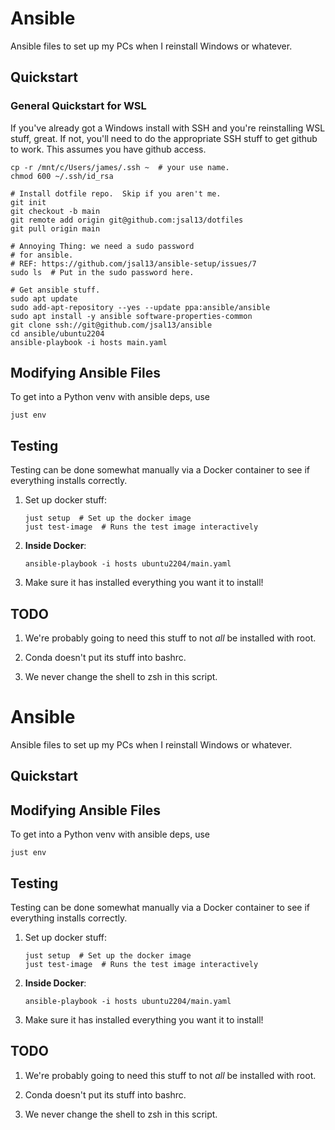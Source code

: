 # Ansible

Ansible files to set up my PCs when I reinstall Windows or whatever.

## Quickstart

### General Quickstart for WSL

If you've already got a Windows install with SSH and you're reinstalling WSL stuff, great.  If not, you'll need to do the appropriate SSH stuff to get github to work.  This assumes you have github access.

```shell
cp -r /mnt/c/Users/james/.ssh ~  # your use name.
chmod 600 ~/.ssh/id_rsa

# Install dotfile repo.  Skip if you aren't me.
git init
git checkout -b main
git remote add origin git@github.com:jsal13/dotfiles
git pull origin main

# Annoying Thing: we need a sudo password
# for ansible.
# REF: https://github.com/jsal13/ansible-setup/issues/7
sudo ls  # Put in the sudo password here.

# Get ansible stuff.
sudo apt update
sudo add-apt-repository --yes --update ppa:ansible/ansible
sudo apt install -y ansible software-properties-common
git clone ssh://git@github.com/jsal13/ansible
cd ansible/ubuntu2204
ansible-playbook -i hosts main.yaml
```

## Modifying Ansible Files

To get into a Python venv with ansible deps, use

```shell
just env
```

## Testing

Testing can be done somewhat manually via a Docker container to see if everything installs correctly.

1. Set up docker stuff:

    ```shell
    just setup  # Set up the docker image
    just test-image  # Runs the test image interactively
    ```

2. **Inside Docker**:

    ```shell
    ansible-playbook -i hosts ubuntu2204/main.yaml
    ```

3. Make sure it has installed everything you want it to install!

## TODO

1. We're probably going to need this stuff to not _all_ be installed with root.

2. Conda doesn't put its stuff into bashrc.

3. We never change the shell to zsh in this script.

# Ansible

Ansible files to set up my PCs when I reinstall Windows or whatever.

## Quickstart

## Modifying Ansible Files

To get into a Python venv with ansible deps, use

```shell
just env
```

## Testing

Testing can be done somewhat manually via a Docker container to see if everything installs correctly.

1. Set up docker stuff:

    ```shell
    just setup  # Set up the docker image
    just test-image  # Runs the test image interactively
    ```

2. **Inside Docker**:

    ```shell
    ansible-playbook -i hosts ubuntu2204/main.yaml
    ```

3. Make sure it has installed everything you want it to install!

## TODO

1. We're probably going to need this stuff to not _all_ be installed with root.

2. Conda doesn't put its stuff into bashrc.

3. We never change the shell to zsh in this script.
